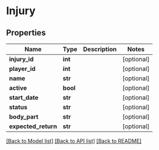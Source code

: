 # Injury

## Properties
Name | Type | Description | Notes
------------ | ------------- | ------------- | -------------
**injury_id** | **int** |  | [optional] 
**player_id** | **int** |  | [optional] 
**name** | **str** |  | [optional] 
**active** | **bool** |  | [optional] 
**start_date** | **str** |  | [optional] 
**status** | **str** |  | [optional] 
**body_part** | **str** |  | [optional] 
**expected_return** | **str** |  | [optional] 

[[Back to Model list]](../README.md#documentation-for-models) [[Back to API list]](../README.md#documentation-for-api-endpoints) [[Back to README]](../README.md)


